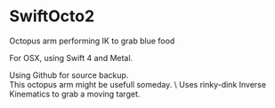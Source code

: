 # SwiftOcto2
Octopus arm performing IK to grab blue food

For OSX,  using Swift 4 and Metal.

Using Github for source backup. \
This octopus arm might be usefull someday. \ 
Uses rinky-dink Inverse Kinematics to grab a moving target.
